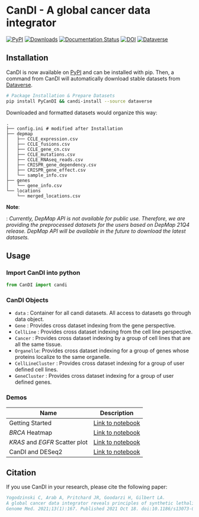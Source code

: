 # CanDI - A global cancer data integrator

[![PyPI](https://img.shields.io/pypi/v/PyCanDI)](https://pypi.org/project/PyCanDI/)
[![Downloads](https://static.pepy.tech/badge/pycandi)](https://pepy.tech/project/pycandi)
[![Documentation Status](https://readthedocs.org/projects/candi/badge/?version=latest)](https://candi.readthedocs.io/en/latest/?badge=latest)
[![DOI](https://zenodo.org/badge/DOI/10.1186/s13073-021-00987-8.svg)](https://doi.org/10.1186/s13073-021-00987-8)
[![Dataverse](https://img.shields.io/badge/Dataverse-10.7910/DVN/JIAT0H-red)](https://doi.org/10.7910/DVN/JIAT0H)

## Installation

CanDI is now available on [PyPI](https://pypi.org/project/PyCanDI/) and
can be installed with pip. Then, a command from CanDI will automatically
download stable datasets from
[Dataverse](https://doi.org/10.7910/DVN/JIAT0H).

``` bash
# Package Installation & Prepare Datasets
pip install PyCanDI && candi-install --source dataverse
```

Downloaded and formatted datasets would organize this way:

``` 
.
├── config.ini # modified after Installation 
├── depmap
│   ├── CCLE_expression.csv
│   ├── CCLE_fusions.csv
│   ├── CCLE_gene_cn.csv
│   ├── CCLE_mutations.csv
│   ├── CCLE_RNAseq_reads.csv
│   ├── CRISPR_gene_dependency.csv
│   ├── CRISPR_gene_effect.csv
│   └── sample_info.csv
├── genes
│   └── gene_info.csv
└── locations
    └── merged_locations.csv
```

**Note**:

:   *Currently, DepMap API is not available for public use. Therefore,
    we are providing the preprocessed datasets for the users based on
    DepMap 21Q4 release. DepMap API will be available in the future to
    download the latest datasets.*

## Usage

### Import CanDI into python

``` python
from CanDI import candi
```

### CanDI Objects

-   `data` : Container for all candi datasets. All access to datasets go
    through data object.
-   `Gene` : Provides cross dataset indexing from the gene perspective.
-   `CellLine` : Provides cross dataset indexing from the cell line
    perspective.
-   `Cancer` : Provides cross dataset indexing by a group of cell lines
    that are all the same tissue.
-   `Organelle`: Provides cross dataset indexing for a group of genes
    whose proteins localize to the same organelle.
-   `CellLineCluster` : Provides cross dataset indexing for a group of
    user defined cell lines.
-   `GeneCluster` : Provides cross dataset indexing for a group of user
    defined genes.

### Demos

| Name | Description |
|------|-------------|
| Getting Started | [Link to notebook](notebooks/get-started.ipynb) |
| *BRCA* Heatmap | [Link to notebook](notebooks/brca_heatmap.ipynb) |
| *KRAS* and *EGFR* Scatter plot | [Link to notebook](notebooks/kras_egfr_scatter.ipynb) |
| CanDI and DESeq2 | [Link to notebook](notebooks/deseq_setup.ipynb) |

## Citation

If you use CanDI in your research, please cite the following paper:

``` bibtex
Yogodzinski C, Arab A, Pritchard JR, Goodarzi H, Gilbert LA. 
A global cancer data integrator reveals principles of synthetic lethality, sex disparity and immunotherapy. 
Genome Med. 2021;13(1):167. Published 2021 Oct 18. doi:10.1186/s13073-021-00987-8
```
